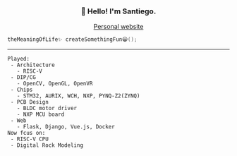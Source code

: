 <h3 align="center"> 👋 Hello! I'm Santiego. </h3>

<p align="center">
 <a href="https://www.santiego.ink" target="_blank">Personal website</a>
</p>

```cpp
theMeaningOfLife✨ createSomethingFun😀();
```

---
```
Played:
 - Architecture
   - RISC-V
 - DIP/CG
   - OpenCV, OpenGL, OpenVR
 - Chips
   - STM32, AURIX, WCH, NXP, PYNQ-Z2(ZYNQ) 
 - PCB Design
   - BLDC motor driver
   - NXP MCU board
 - Web
   - Flask, Django, Vue.js, Docker
Now fcus on:
 - RISC-V CPU
 - Digital Rock Modeling
```


<!--
**MrAMS/MrAMS** is a ✨ _special_ ✨ repository because its `README.md` (this file) appears on your GitHub profile.

Here are some ideas to get you started:

- 🔭 I’m currently working on ...
- 🌱 I’m currently learning ...
- 👯 I’m looking to collaborate on ...
- 🤔 I’m looking for help with ...
- 💬 Ask me about ...
- 📫 How to reach me: ...
- 😄 Pronouns: ...
- ⚡ Fun fact: ...
-->

